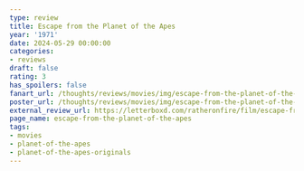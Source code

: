 ```yaml
---
type: review
title: Escape from the Planet of the Apes
year: '1971'
date: 2024-05-29 00:00:00
categories:
- reviews
draft: false
rating: 3
has_spoilers: false
fanart_url: /thoughts/reviews/movies/img/escape-from-the-planet-of-the-apes_fanart.png
poster_url: /thoughts/reviews/movies/img/escape-from-the-planet-of-the-apes_poster.png
external_review_url: https://letterboxd.com/ratheronfire/film/escape-from-the-planet-of-the-apes/
page_name: escape-from-the-planet-of-the-apes
tags:
- movies
- planet-of-the-apes
- planet-of-the-apes-originals
---
```


